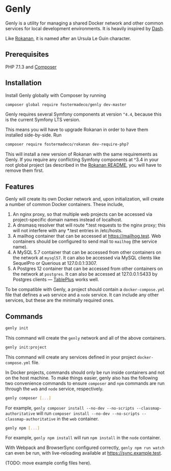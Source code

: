 # Genly

Genly is a utility for managing a shared Docker network and other common services for local development environments. It is heavily inspired by [Dash](https://github.com/dreadfullyposh/dash).

Like [Rokanan](https://github.com/fostermadeco/rokanan), it is named after an Ursula Le Guin character.

## Prerequisites

PHP 7.1.3 and [Composer](https://getcomposer.org/)

## Installation

Install Genly globally with Composer by running

```bash
composer global require fostermadeco/genly dev-master
```

Genly requires several Symfony components at version `^4.4`, because this is the current Symfony LTS version.

This means you will have to upgrade Rokanan in order to have them installed side-by-side. Run

```bash
composer require fostermadeco/rokanan dev-require-php7
```

This will install a new version of Rokanan with the same requirements as Genly. If you require any conflicting Symfony components at ^3.4 in your root global project (as described in the [Rokanan README](https://github.com/fostermadeco/rokanan#installation), you will have to remove them first.

## Features

Genly will create its own Docker network and, upon initialization, will create a number of common Docker containers. These include,

 1. An nginx proxy, so that multiple web projects can be accessed via project-specific domain names instead of localhost.
 2. A dnsmasq resolver that will route *.test requests to the nginx proxy; this will not interfere with any *.test entries in /etc/hosts.
 3. A mailhog container that can be accessed at https://mailhog.test. Web containers should be configured to send mail to `mailhog` (the service name).
 4. A MySQL 5.7 container that can be accessed from other containers on the network at `mysql57`. It can also be accessed via MySQL clients like SequelPro or Querious at 127.0.0.1:3307.
 5. A Postgres 12 container that can be accessed from other containers on the network at `postgres`. It can also be accessed at 127.0.0.1:5433 by Postgres clients — [TablePlus](https://tableplus.com/) works well.

To be compatible with Genly, a project should contain a `docker-compose.yml` file that defines a `web` service and a `node` service. It can include any other services, but these are the minimally required ones.

## Commands

```bash
genly init
```

This command will create the `genly` network and all of the above containers.

```bash
genly init:project
```

This command will create any services defined in your project `docker-compose.yml` file.

In Docker projects, commands should only be run inside containers and not on the host machine. To make things easier, genly also has the following two convenience commands to ensure `composer` and `npm` commands are run through the `web` and `node` service, respectively. 

```bash
genly composer [...]
``` 

For example, `genly composer install --no-dev --no-scripts --classmap-authoritative` will run `composer install --no-dev --no-scripts --classmap-authoritative` in the `web` container.

```bash
genly npm [...]
```

For example, `genly npm install` will run `npm install` in the `node` container.

With Webpack and BrowserSync configured correctly, `genly npm run watch` can even be run, with live-reloading available at https://sync.example.test.

(TODO: move example config files here).
